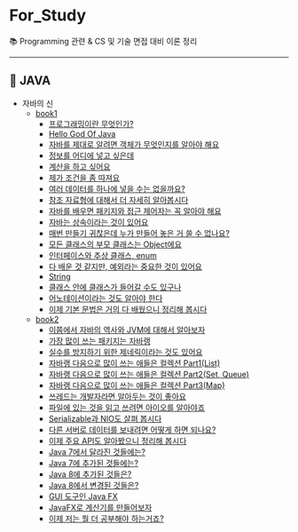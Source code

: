 # For_Study
:books: Programming 관련 & CS 및 기술 면접 대비 이론 정리

---

## :pushpin: JAVA
* 자바의 신
  * [book1](https://github.com/hanwix2/For_Study/blob/main/Java/GodOfJava1.md)
    - [프로그래밍이란 무엇인가?](https://github.com/hanwix2/For_Study/blob/main/Java/GodOfJava1.md#1장-프로그래밍이란-무엇인가)
    - [Hello God Of Java](https://github.com/hanwix2/For_Study/blob/main/Java/GodOfJava1.md#2장-hello-god-of-java)
    - [자바를 제대로 알려면 객체가 무엇인지를 알아야 해요](https://github.com/hanwix2/For_Study/blob/main/Java/GodOfJava1.md#3장-자바를-제대로-알려면-객체가-무엇인지를-알아야-해요)
    - [정보를 어디에 넣고 싶은데](https://github.com/hanwix2/For_Study/blob/main/Java/GodOfJava1.md#4장-정보를-어디에-넣고-싶은데)
    - [계산을 하고 싶어요](https://github.com/hanwix2/For_Study/blob/main/Java/GodOfJava1.md#5장-계산을-하고-싶어요)
    - [제가 조건을 좀 따져요](https://github.com/hanwix2/For_Study/blob/main/Java/GodOfJava1.md#5장-제가-조건을-좀-따져요)
    - [여러 데이터를 하나에 넣을 수는 없을까요?](https://github.com/hanwix2/For_Study/blob/main/Java/GodOfJava1.md#7장-여러-데이터를-하나에-넣을-수는-없을까요)
    - [참조 자료형에 대해서 더 자세히 알아봅시다](https://github.com/hanwix2/For_Study/blob/main/Java/GodOfJava1.md#8장-참조-자료형에-대해서-더-자세히-알아봅시다)
    - [자바를 배우면 패키지와 접근 제어자는 꼭 알아야 해요](https://github.com/hanwix2/For_Study/blob/main/Java/GodOfJava1.md#9장-자바를-배우면-패키지와-접근-제어자는-꼭-알아야-해요)
    - [자바는 상속이라는 것이 있어요](https://github.com/hanwix2/For_Study/blob/main/Java/GodOfJava1.md#10장-자바는-상속이라는-것이-있어요)
    - [매번 만들기 귀찮은데 누가 만들어 놓은 거 쓸 수 없나요?](https://github.com/hanwix2/For_Study/blob/main/Java/GodOfJava1.md#11장-매번-만들기-귀찮은데-누가-만들어-놓은-거-쓸-수-없나요?)
    - [모든 클래스의 부모 클래스는 Object에요](https://github.com/hanwix2/For_Study/blob/main/Java/GodOfJava1.md#12장-모든-클래스의-부모-클래스는-object에요)
    - [인터페이스와 추상 클래스, enum](https://github.com/hanwix2/For_Study/blob/main/Java/GodOfJava1.md#13장-인터페이스와-추상-클래스-enum)
    - [다 배운 것 같지만, 예외라는 중요한 것이 있어요](https://github.com/hanwix2/For_Study/blob/main/Java/GodOfJava1.md#14장-다-배운-것-같지만-예외라는-중요한-것이-있어요)
    - [String](https://github.com/hanwix2/For_Study/blob/main/Java/GodOfJava1.md#15장-string)
    - [클래스 안에 클래스가 들어갈 수도 있구나](https://github.com/hanwix2/For_Study/blob/main/Java/GodOfJava1.md#16장-클래스-안에-클래스가-들어갈-수도-있구나)
    - [어노테이션이라는 것도 알아야 한다](https://github.com/hanwix2/For_Study/blob/main/Java/GodOfJava1.md#17장-어노테이션이라는-것도-알아야-한다)
    - [이제 기본 문법은 거의 다 배웠으니 정리해 봅시다](https://github.com/hanwix2/For_Study/blob/main/Java/GodOfJava1.md#18장-이제-기본-문법은-거의-다-배웠으니-정리해-봅시다)
  * [book2](https://github.com/hanwix2/For_Study/blob/main/Java/GodOfJava2.md)
    - [이쯤에서 자바의 역사와 JVM에 대해서 알아보자](https://github.com/hanwix2/For_Study/blob/main/Java/GodOfJava2.md#19장-이쯤에서-자바의-역사와-JVM에-대해서-알아보자)
    - [가장 많이 쓰는 패키지는 자바랭](https://github.com/hanwix2/For_Study/blob/main/Java/GodOfJava2.md#20장-가장-많이-쓰는-패키지는-자바랭)
    - [실수를 방지하기 위한 제네릭이라는 것도 있어요](https://github.com/hanwix2/For_Study/blob/main/Java/GodOfJava2.md#21장-실수를-방지하기-위한-제네릭이라는-것도-있어요)
    - [자바랭 다음으로 많이 쓰는 애들은 컬렉션 Part1(List)](https://github.com/hanwix2/For_Study/blob/main/Java/GodOfJava2.md#22장-자바랭-다음으로-많이-쓰는-애들은-컬렉션-part1(list))
    - [자바랭 다음으로 많이 쓰는 애들은 컬렉션 Part2(Set, Queue)](https://github.com/hanwix2/For_Study/blob/main/Java/GodOfJava2.md#23장-자바랭-다음으로-많이-쓰는-애들은-컬렉션-part2(set,-queue))
    - [자바랭 다음으로 많이 쓰는 애들은 컬렉션 Part3(Map)](https://github.com/hanwix2/For_Study/blob/main/Java/GodOfJava2.md#24장-자바랭-다음으로-많이-쓰는-애들은-컬렉션-part3(map))
    - [쓰레드는 개발자라면 알아두는 것이 좋아요](https://github.com/hanwix2/For_Study/blob/main/Java/GodOfJava2.md#25장-쓰레드는-개발자라면-알아두는-것이-좋아요)
    - [파일에 있는 것을 읽고 쓰려면 아이오를 알아야죠](https://github.com/hanwix2/For_Study/blob/main/Java/GodOfJava2.md#26장-파일에-있는-것을-읽고-쓰려면-아이오를-알아야죠)
    - [Serializable과 NIO도 살펴 봅시다](https://github.com/hanwix2/For_Study/blob/main/Java/GodOfJava2.md#27장-serializable과-nio도-살펴-봅시다)
    - [다른 서버로 데이터를 보내려면 어떻게 하면 되나요?](https://github.com/hanwix2/For_Study/blob/main/Java/GodOfJava2.md#28장-다른-서버로-데이터를-보내려면-어떻게-하면-되나요?)
    - [이제 주요 API도 알아봤으니 정리해 봅시다](https://github.com/hanwix2/For_Study/blob/main/Java/GodOfJava2.md#29장-이제-주요-API도-알아봤으니-정리해-봅시다)
    - [Java 7에서 달라진 것들에는?](https://github.com/hanwix2/For_Study/blob/main/Java/GodOfJava2.md#30장-java-7에서-달라진-것들에는?)
    - [Java 7에 추가된 것들에는?](https://github.com/hanwix2/For_Study/blob/main/Java/GodOfJava2.md#31장-java-7에-추가된-것들에는?)
    - [Java 8에 추가된 것들은?](https://github.com/hanwix2/For_Study/blob/main/Java/GodOfJava2.md#32장-java-8에-추가된-것들은?)
    - [Java 8에서 변경된 것들은?](https://github.com/hanwix2/For_Study/blob/main/Java/GodOfJava2.md#33장-java-8에서-변경된-것들은?)
    - [GUI 도구인 Java FX](https://github.com/hanwix2/For_Study/blob/main/Java/GodOfJava2.md#34장-gui-도구인-java-fx)
    - [JavaFX로 계산기를 만들어보자](https://github.com/hanwix2/For_Study/blob/main/Java/GodOfJava2.md#35장-javafx로-계산기를-만들어보자)
    - [이제 저는 뭘 더 공부해야 하는거죠?](https://github.com/hanwix2/For_Study/blob/main/Java/GodOfJava2.md#36장-이제-저는-뭘-더-공부해야-하는거죠?)

